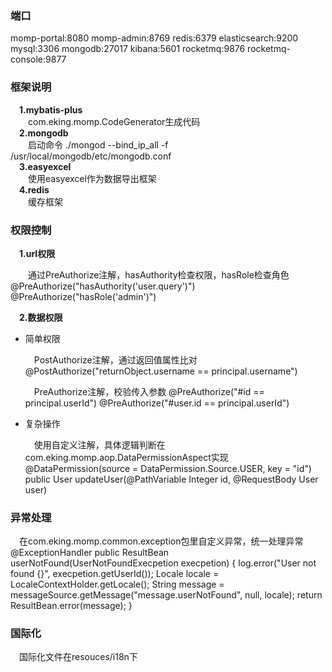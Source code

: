 ### **端口**
momp-portal:8080
momp-admin:8769
redis:6379
elasticsearch:9200
mysql:3306
mongodb:27017
kibana:5601
rocketmq:9876
rocketmq-console:9877

### **框架说明**
&emsp;**1.mybatis-plus**
<br>&emsp;&emsp;com.eking.momp.CodeGenerator生成代码
<br>&emsp;**2.mongodb**
<br>&emsp;&emsp;启动命令 ./mongod --bind_ip_all -f /usr/local/mongodb/etc/mongodb.conf
<br>&emsp;**3.easyexcel**
<br>&emsp;&emsp;使用easyexcel作为数据导出框架
<br>&emsp;**4.redis**
<br>&emsp;&emsp;缓存框架

### **权限控制**
&emsp;**1.url权限**

&emsp;&emsp;通过PreAuthorize注解，hasAuthority检查权限，hasRole检查角色
	   @PreAuthorize("hasAuthority('user.query')")
	   @PreAuthorize("hasRole('admin')")

&emsp;**2.数据权限**

- 简单权限
  
  &emsp;PostAuthorize注解，通过返回值属性比对
         @PostAuthorize("returnObject.username == principal.username")

  &emsp;PreAuthorize注解，校验传入参数
	     @PreAuthorize("#id == principal.userId")
	     @PreAuthorize("#user.id == principal.userId")

- 复杂操作
  
  &emsp;使用自定义注解，具体逻辑判断在com.eking.momp.aop.DataPermissionAspect实现
	     @DataPermission(source = DataPermission.Source.USER, key = "id")
	     public User updateUser(@PathVariable Integer id, @RequestBody User user) 

### **异常处理**
&emsp;在com.eking.momp.common.exception包里自定义异常，统一处理异常
     @ExceptionHandler
      public ResultBean userNotFound(UserNotFoundExecpetion execpetion) {
         log.error("User not found {}", execpetion.getUserId());
         Locale locale = LocaleContextHolder.getLocale();
         String message = messageSource.getMessage("message.userNotFound", null, locale);
         return ResultBean.error(message);
     }

### **国际化**
&emsp;国际化文件在resouces/i18n下